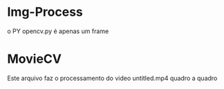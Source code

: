 # Img-Process

o PY opencv.py é apenas um frame

# MovieCV

Este arquivo faz o processamento do video untitled.mp4 quadro a quadro
